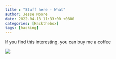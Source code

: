 ```yaml
---
title : "Stuff here - What"
author: Jesse Moore
date: 2022-04-13 11:33:00 +0800
categories: [Hackthebox]
tags: [hacking]
---
```


If you find this interesting, you can buy me a coffee 

<a href="https://www.buymeacoffee.com/jessefmoore"><img src="https://img.buymeacoffee.com/button-api/?text=Buy me an Coffee?&emoji=&slug=jessefmoore&button_colour=b86e19&font_colour=ffffff&font_family=Poppins&outline_colour=ffffff&coffee_colour=FFDD00" /></a>
